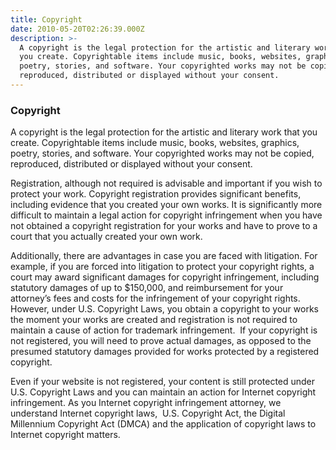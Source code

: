 ```yaml
---
title: Copyright
date: 2010-05-20T02:26:39.000Z
description: >-
  A copyright is the legal protection for the artistic and literary work that
  you create. Copyrightable items include music, books, websites, graphics,
  poetry, stories, and software. Your copyrighted works may not be copied,
  reproduced, distributed or displayed without your consent.
---
```

### Copyright

A copyright is the legal protection for the artistic and literary work that you create. Copyrightable items include music, books, websites, graphics, poetry, stories, and software. Your copyrighted works may not be copied, reproduced, distributed or displayed without your consent.

Registration, although not required is advisable and important if you wish to protect your work. Copyright registration provides significant benefits, including evidence that you created your own works. It is significantly more difficult to maintain a legal action for copyright infringement when you have not obtained a copyright registration for your works and have to prove to a court that you actually created your own work.

Additionally, there are advantages in case you are faced with litigation. For example, if you are forced into litigation to protect your copyright rights, a court may award significant damages for copyright infringement, including statutory damages of up to $150,000, and reimbursement for your attorney&#8217;s fees and costs for the infringement of your copyright rights.  However, under U.S. Copyright Laws, you obtain a copyright to your works the moment your works are created and registration is not required to maintain a cause of action for trademark infringement.  If your copyright is not registered, you will need to prove actual damages, as opposed to the presumed statutory damages provided for works protected by a registered copyright.

Even if your website is not registered, your content is still protected under U.S. Copyright Laws and you can maintain an action for  Internet copyright infringement. As you Internet copyright infringement attorney, we understand Internet copyright laws,  U.S. Copyright Act, the Digital Millennium Copyright Act (DMCA) and the application of copyright laws to Internet copyright matters.
